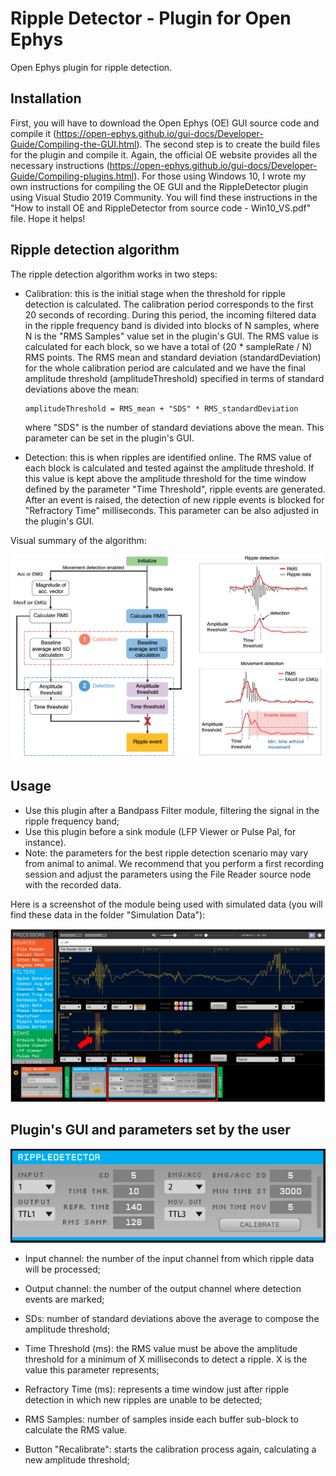 # Ripple Detector - Plugin for Open Ephys
Open Ephys plugin for ripple detection.

## Installation
First, you will have to download the Open Ephys (OE) GUI source code and compile it (https://open-ephys.github.io/gui-docs/Developer-Guide/Compiling-the-GUI.html). The second step is to create the build files for the plugin and compile it. Again, the official OE website provides all the necessary instructions (https://open-ephys.github.io/gui-docs/Developer-Guide/Compiling-plugins.html). For those using Windows 10, I wrote my own instructions for compiling the OE GUI and the RippleDetector plugin using Visual Studio 2019 Community. You will find these instructions in the "How to install OE and RippleDetector from source code - Win10_VS.pdf" file. Hope it helps!  

## Ripple detection algorithm
The ripple detection algorithm works in two steps:
- Calibration: this is the initial stage when the threshold for ripple detection is calculated. The calibration period corresponds to the first 20 seconds of recording. During this period, the incoming filtered data in the ripple frequency band is divided into blocks of N samples, where N is the "RMS Samples" value set in the plugin's GUI. The RMS value is calculated for each block, so we have a total of (20 * sampleRate / N) RMS points. The RMS mean and standard deviation (standardDeviation) for the whole calibration period are calculated and we have the final amplitude threshold (amplitudeThreshold) specified in terms of standard deviations above the mean:

      amplitudeThreshold = RMS_mean + "SDS" * RMS_standardDeviation

   where "SDS" is the number of standard deviations above the mean. This parameter can be set in the plugin's GUI.

- Detection: this is when ripples are identified online. The RMS value of each block is calculated and tested against the amplitude threshold. If this value is kept above the amplitude threshold for the time window defined by the parameter "Time Threshold", ripple events are generated. After an event is raised, the detection of new ripple events is blocked for "Refractory Time" milliseconds. This parameter can be also adjusted in the plugin's GUI.

Visual summary of the algorithm:

![Ripple detection algorithm](Figures/rippleDetectionAlgorithm.png)

## Usage
- Use this plugin after a Bandpass Filter module, filtering the signal in the ripple frequency band;
- Use this plugin before a sink module (LFP Viewer or Pulse Pal, for instance).
- Note: the parameters for the best ripple detection scenario may vary from animal to animal. We recommend that you perform a first recording session and adjust the parameters using the File Reader source node with the recorded data.

Here is a screenshot of the module being used with simulated data (you will find these data in the folder "Simulation Data"):

![Simulated ripple detection example](Figures/rippleDetectorExample.png)

## Plugin's GUI and parameters set by the user

![Image of RippleDetector](Figures/rippleDetector.png)

- Input channel: the number of the input channel from which ripple data will be processed;
- Output channel: the number of the output channel where detection events are marked;
- SDs: number of standard deviations above the average to compose the amplitude threshold;
- Time Threshold (ms): the RMS value must be above the amplitude threshold for a minimum of X milliseconds to detect a ripple. X is the value this parameter represents; 
- Refractory Time (ms): represents a time window just after ripple detection in which new ripples are unable to be detected;
- RMS Samples: number of samples inside each buffer sub-block to calculate the RMS value.

- Button "Recalibrate": starts the calibration process again, calculating a new amplitude threshold;



